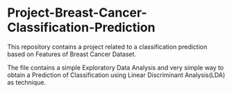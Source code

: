 # Project-Breast-Cancer-Classification-Prediction
This repository contains a project related to a classification prediction based on Features of Breast Cancer Dataset. 

The file contains a simple Exploratory Data Analysis and very simple way to obtain a Prediction of Classification using Linear Discriminant Analysis(LDA) as technique.
